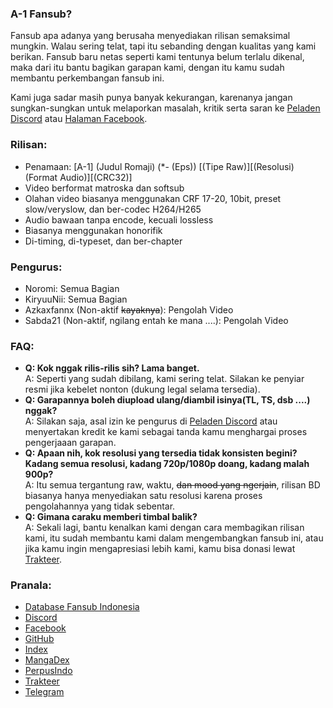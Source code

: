 ### A-1 Fansub?

Fansub apa adanya yang berusaha menyediakan rilisan semaksimal mungkin. Walau sering telat, tapi itu sebanding dengan kualitas yang kami berikan. Fansub baru netas seperti kami tentunya belum terlalu dikenal, maka dari itu bantu bagikan garapan kami, dengan itu kamu sudah membantu perkembangan fansub ini.

Kami juga sadar masih punya banyak kekurangan, karenanya jangan sungkan-sungkan untuk melaporkan masalah, kritik serta saran ke [Peladen Discord](https://discord.gg/8QeuePwYgV) atau [Halaman Facebook](https://fb.me/a1fansub).

### Rilisan:

- Penamaan: [A-1] (Judul Romaji) (*- (Eps)) [(Tipe Raw)][(Resolusi) (Format Audio)][(CRC32)]<br>
- Video berformat matroska dan softsub<br>
- Olahan video biasanya menggunakan CRF 17-20, 10bit, preset slow/veryslow, dan ber-codec H264/H265<br>
- Audio bawaan tanpa encode, kecuali lossless<br>
- Biasanya menggunakan honorifik<br>
- Di-timing, di-typeset, dan ber-chapter<br>

### Pengurus:

- Noromi: Semua Bagian<br>
- KiryuuNii: Semua Bagian<br>
- Azkaxfannx (Non-aktif ~~kayaknya~~): Pengolah Video<br>
- Sabda21 (Non-aktif, ngilang entah ke mana ....): Pengolah Video<br>

### FAQ:

- **Q: Kok nggak rilis-rilis sih? Lama banget.<br>**
A: Seperti yang sudah dibilang, kami sering telat. Silakan ke penyiar resmi jika kebelet nonton (dukung legal selama tersedia).<br>
- **Q: Garapannya boleh diupload ulang/diambil isinya(TL, TS, dsb ....) nggak?<br>**
A: Silakan saja, asal izin ke pengurus di [Peladen Discord](https://discord.gg/8QeuePwYgV) atau menyertakan kredit ke kami sebagai tanda kamu menghargai proses pengerjaaan garapan.<br>
- **Q: Apaan nih, kok resolusi yang tersedia tidak konsisten begini? Kadang semua resolusi, kadang 720p/1080p doang, kadang malah 900p?**<br>
A: Itu semua tergantung raw, waktu, ~~dan mood yang ngerjain~~, rilisan BD biasanya hanya menyediakan satu resolusi karena proses pengolahannya yang tidak sebentar.<br>
- **Q: Gimana caraku memberi timbal balik?**<br>
A: Sekali lagi, bantu kenalkan kami dengan cara membagikan rilisan kami, itu sudah membantu kami dalam mengembangkan fansub ini, atau jika kamu ingin mengapresiasi lebih kami, kamu bisa donasi lewat [Trakteer](https://trakteer.id/a-1fansub).

### Pranala:

- [Database Fansub Indonesia](https://db.silveryasha.web.id/group/225)
- [Discord](https://discord.gg/8QeuePwYgV)
- [Facebook](https://fb.me/a1fansub)
- [GitHub](https://github.com/A-1Fansub/)
- [Index](https://proyek.a-1ddl.workers.dev/0:/)
- [MangaDex](https://mangadex.org/group/80317136-cd7f-4f4c-bc43-95499301d19a/a-1-fansub-manga-division)
- [PerpusIndo](https://www.perpusindo.info/sharelist/a-1fansub)
- [Trakteer](https://trakteer.id/a-1fansub)
- [Telegram](https://a1fansub.t.me)
